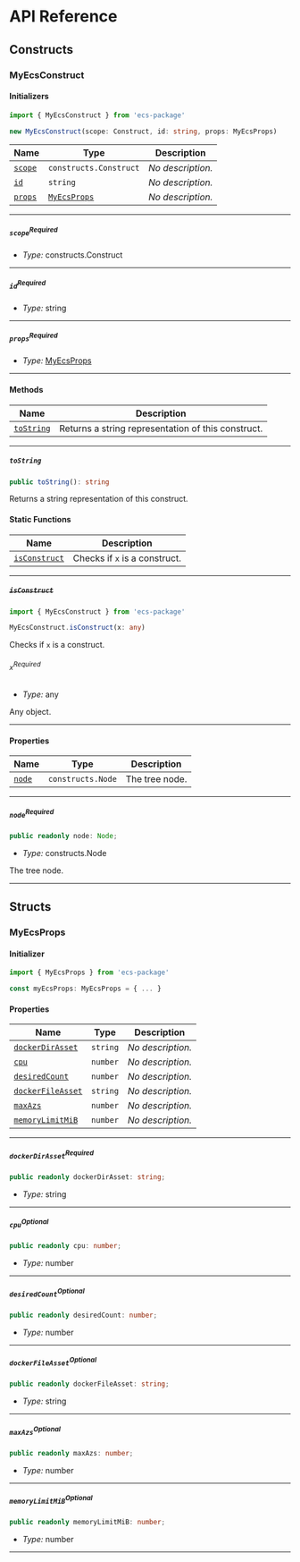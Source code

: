 # API Reference <a name="API Reference" id="api-reference"></a>

## Constructs <a name="Constructs" id="Constructs"></a>

### MyEcsConstruct <a name="MyEcsConstruct" id="ecs-package.MyEcsConstruct"></a>

#### Initializers <a name="Initializers" id="ecs-package.MyEcsConstruct.Initializer"></a>

```typescript
import { MyEcsConstruct } from 'ecs-package'

new MyEcsConstruct(scope: Construct, id: string, props: MyEcsProps)
```

| **Name** | **Type** | **Description** |
| --- | --- | --- |
| <code><a href="#ecs-package.MyEcsConstruct.Initializer.parameter.scope">scope</a></code> | <code>constructs.Construct</code> | *No description.* |
| <code><a href="#ecs-package.MyEcsConstruct.Initializer.parameter.id">id</a></code> | <code>string</code> | *No description.* |
| <code><a href="#ecs-package.MyEcsConstruct.Initializer.parameter.props">props</a></code> | <code><a href="#ecs-package.MyEcsProps">MyEcsProps</a></code> | *No description.* |

---

##### `scope`<sup>Required</sup> <a name="scope" id="ecs-package.MyEcsConstruct.Initializer.parameter.scope"></a>

- *Type:* constructs.Construct

---

##### `id`<sup>Required</sup> <a name="id" id="ecs-package.MyEcsConstruct.Initializer.parameter.id"></a>

- *Type:* string

---

##### `props`<sup>Required</sup> <a name="props" id="ecs-package.MyEcsConstruct.Initializer.parameter.props"></a>

- *Type:* <a href="#ecs-package.MyEcsProps">MyEcsProps</a>

---

#### Methods <a name="Methods" id="Methods"></a>

| **Name** | **Description** |
| --- | --- |
| <code><a href="#ecs-package.MyEcsConstruct.toString">toString</a></code> | Returns a string representation of this construct. |

---

##### `toString` <a name="toString" id="ecs-package.MyEcsConstruct.toString"></a>

```typescript
public toString(): string
```

Returns a string representation of this construct.

#### Static Functions <a name="Static Functions" id="Static Functions"></a>

| **Name** | **Description** |
| --- | --- |
| <code><a href="#ecs-package.MyEcsConstruct.isConstruct">isConstruct</a></code> | Checks if `x` is a construct. |

---

##### ~~`isConstruct`~~ <a name="isConstruct" id="ecs-package.MyEcsConstruct.isConstruct"></a>

```typescript
import { MyEcsConstruct } from 'ecs-package'

MyEcsConstruct.isConstruct(x: any)
```

Checks if `x` is a construct.

###### `x`<sup>Required</sup> <a name="x" id="ecs-package.MyEcsConstruct.isConstruct.parameter.x"></a>

- *Type:* any

Any object.

---

#### Properties <a name="Properties" id="Properties"></a>

| **Name** | **Type** | **Description** |
| --- | --- | --- |
| <code><a href="#ecs-package.MyEcsConstruct.property.node">node</a></code> | <code>constructs.Node</code> | The tree node. |

---

##### `node`<sup>Required</sup> <a name="node" id="ecs-package.MyEcsConstruct.property.node"></a>

```typescript
public readonly node: Node;
```

- *Type:* constructs.Node

The tree node.

---


## Structs <a name="Structs" id="Structs"></a>

### MyEcsProps <a name="MyEcsProps" id="ecs-package.MyEcsProps"></a>

#### Initializer <a name="Initializer" id="ecs-package.MyEcsProps.Initializer"></a>

```typescript
import { MyEcsProps } from 'ecs-package'

const myEcsProps: MyEcsProps = { ... }
```

#### Properties <a name="Properties" id="Properties"></a>

| **Name** | **Type** | **Description** |
| --- | --- | --- |
| <code><a href="#ecs-package.MyEcsProps.property.dockerDirAsset">dockerDirAsset</a></code> | <code>string</code> | *No description.* |
| <code><a href="#ecs-package.MyEcsProps.property.cpu">cpu</a></code> | <code>number</code> | *No description.* |
| <code><a href="#ecs-package.MyEcsProps.property.desiredCount">desiredCount</a></code> | <code>number</code> | *No description.* |
| <code><a href="#ecs-package.MyEcsProps.property.dockerFileAsset">dockerFileAsset</a></code> | <code>string</code> | *No description.* |
| <code><a href="#ecs-package.MyEcsProps.property.maxAzs">maxAzs</a></code> | <code>number</code> | *No description.* |
| <code><a href="#ecs-package.MyEcsProps.property.memoryLimitMiB">memoryLimitMiB</a></code> | <code>number</code> | *No description.* |

---

##### `dockerDirAsset`<sup>Required</sup> <a name="dockerDirAsset" id="ecs-package.MyEcsProps.property.dockerDirAsset"></a>

```typescript
public readonly dockerDirAsset: string;
```

- *Type:* string

---

##### `cpu`<sup>Optional</sup> <a name="cpu" id="ecs-package.MyEcsProps.property.cpu"></a>

```typescript
public readonly cpu: number;
```

- *Type:* number

---

##### `desiredCount`<sup>Optional</sup> <a name="desiredCount" id="ecs-package.MyEcsProps.property.desiredCount"></a>

```typescript
public readonly desiredCount: number;
```

- *Type:* number

---

##### `dockerFileAsset`<sup>Optional</sup> <a name="dockerFileAsset" id="ecs-package.MyEcsProps.property.dockerFileAsset"></a>

```typescript
public readonly dockerFileAsset: string;
```

- *Type:* string

---

##### `maxAzs`<sup>Optional</sup> <a name="maxAzs" id="ecs-package.MyEcsProps.property.maxAzs"></a>

```typescript
public readonly maxAzs: number;
```

- *Type:* number

---

##### `memoryLimitMiB`<sup>Optional</sup> <a name="memoryLimitMiB" id="ecs-package.MyEcsProps.property.memoryLimitMiB"></a>

```typescript
public readonly memoryLimitMiB: number;
```

- *Type:* number

---



